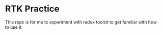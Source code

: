 # RTK Practice
This repo is for me to experiment with redux toolkit to get familiar with how to use it.
